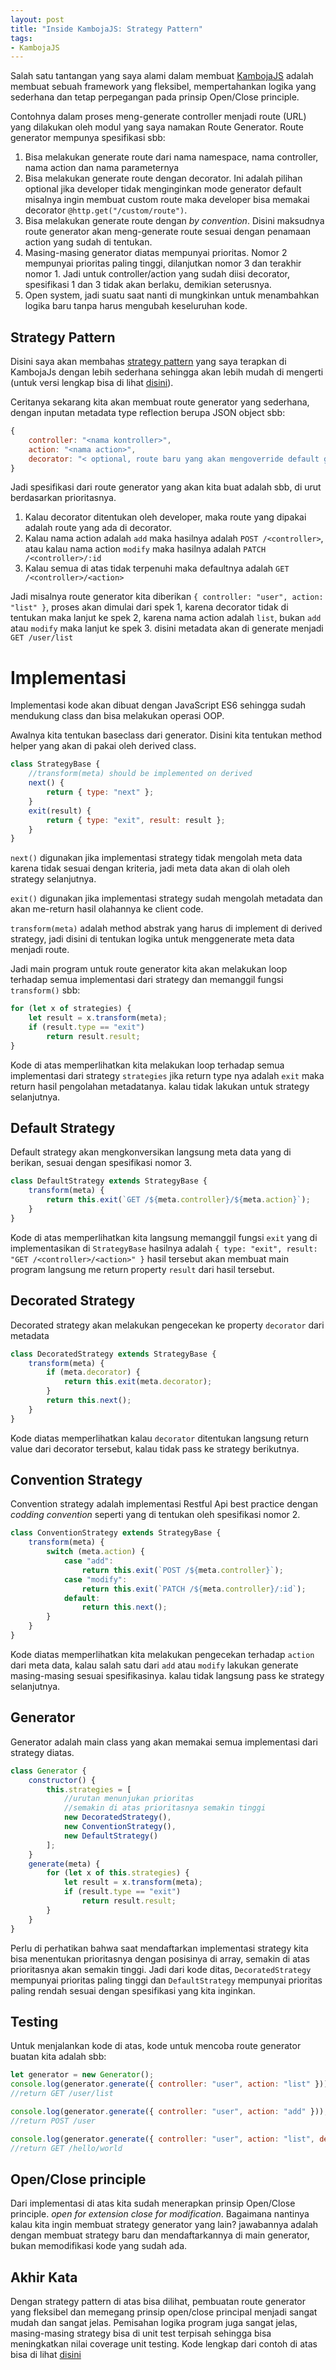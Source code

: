 ```yaml
---
layout: post
title: "Inside KambojaJS: Strategy Pattern"
tags:
- KambojaJS
---
```


Salah satu tantangan yang saya alami dalam membuat [KambojaJS](http://kambojajs.com) adalah membuat sebuah framework yang fleksibel, mempertahankan logika yang sederhana dan tetap perpegangan pada prinsip Open/Close principle.

Contohnya dalam proses meng-generate controller menjadi route (URL) yang dilakukan oleh modul yang saya namakan Route Generator. Route generator mempunya spesifikasi sbb:

1. Bisa melakukan generate route dari nama namespace, nama controller, nama action dan nama parameternya
2. Bisa melakukan generate route dengan decorator. Ini adalah pilihan optional jika developer tidak menginginkan mode generator default misalnya ingin membuat custom route maka developer bisa memakai decorator `@http.get("/custom/route")`.
3. Bisa melakukan generate route dengan *by convention*. Disini maksudnya route generator akan meng-generate route sesuai dengan penamaan action yang sudah di tentukan.
4. Masing-masing generator diatas mempunyai prioritas. Nomor 2 mempunyai prioritas paling tinggi, dilanjutkan nomor 3 dan terakhir nomor 1. Jadi untuk controller/action yang sudah diisi decorator, spesifikasi 1 dan 3 tidak akan berlaku, demikian seterusnya.
5. Open system, jadi suatu saat nanti di mungkinkan untuk menambahkan logika baru tanpa harus mengubah keseluruhan kode.

## Strategy Pattern

Disini saya akan membahas [strategy pattern](https://en.wikipedia.org/wiki/Strategy_pattern) yang saya terapkan di KambojaJs dengan lebih sederhana sehingga akan lebih mudah di mengerti (untuk versi lengkap bisa di lihat [disini](https://github.com/kambojajs/kamboja/tree/master/src/route-generator/transformers)).

Ceritanya sekarang kita akan membuat route generator yang sederhana, dengan inputan metadata type reflection berupa JSON object sbb:

```javascript
{
    controller: "<nama kontroller>",
    action: "<nama action>",
    decorator: "< optional, route baru yang akan mengoverride default generator>"
}
```

Jadi spesifikasi dari route generator yang akan kita buat adalah sbb, di urut berdasarkan prioritasnya.

1. Kalau decorator ditentukan oleh developer, maka route yang dipakai adalah route yang ada di decorator.
2. Kalau nama action adalah `add` maka hasilnya adalah `POST /<controller>`, atau kalau nama action `modify` maka hasilnya adalah `PATCH /<controller>/:id`
3. Kalau semua di atas tidak terpenuhi maka defaultnya adalah `GET /<controller>/<action>`

Jadi misalnya route generator kita diberikan `{ controller: "user", action: "list" }`, proses akan dimulai dari spek 1, karena decorator tidak di tentukan maka lanjut ke spek 2, karena nama action adalah `list`, bukan `add` atau `modify` maka lanjut ke spek 3. disini metadata akan di generate menjadi `GET /user/list`

# Implementasi

Implementasi kode akan dibuat dengan JavaScript ES6 sehingga sudah mendukung class dan bisa melakukan operasi OOP.

Awalnya kita tentukan baseclass dari generator. Disini kita tentukan method helper yang akan di pakai oleh derived class.

```javascript
class StrategyBase {
    //transform(meta) should be implemented on derived
    next() {
        return { type: "next" };
    }
    exit(result) {
        return { type: "exit", result: result };
    }
}
```

`next()` digunakan jika implementasi strategy tidak mengolah meta data karena tidak sesuai dengan kriteria, jadi meta data akan di olah oleh strategy selanjutnya.

`exit()` digunakan jika implementasi strategy sudah mengolah metadata dan akan me-return hasil olahannya ke client code.

`transform(meta)` adalah method abstrak yang harus di implement di derived strategy, jadi disini di tentukan logika untuk menggenerate meta data menjadi route.

Jadi main program untuk route generator kita akan melakukan loop terhadap semua implementasi dari strategy dan memanggil fungsi `transform()` sbb:

```javascript
for (let x of strategies) {
    let result = x.transform(meta);
    if (result.type == "exit")
        return result.result;
}
```

Kode di atas memperlihatkan kita melakukan loop terhadap semua implementasi dari strategy `strategies` jika return type nya adalah `exit` maka return hasil pengolahan metadatanya. kalau tidak lakukan untuk strategy selanjutnya.

## Default Strategy

Default strategy akan mengkonversikan langsung meta data yang di berikan, sesuai dengan spesifikasi nomor 3.

```javascript
class DefaultStrategy extends StrategyBase {
    transform(meta) {
        return this.exit(`GET /${meta.controller}/${meta.action}`);
    }
}
```

Kode di atas memperlihatkan kita langsung memanggil fungsi `exit` yang di implementasikan di `StrategyBase` hasilnya adalah `{ type: "exit", result: "GET /<controller>/<action>" }` hasil tersebut akan membuat main program langsung me return property `result` dari hasil tersebut.

## Decorated Strategy

Decorated strategy akan melakukan pengecekan ke property `decorator` dari metadata

```javascript
class DecoratedStrategy extends StrategyBase {
    transform(meta) {
        if (meta.decorator) {
            return this.exit(meta.decorator);
        }
        return this.next();
    }
}
```

Kode diatas memperlihatkan kalau `decorator` ditentukan langsung return value dari decorator tersebut, kalau tidak pass ke strategy berikutnya.

## Convention Strategy

Convention strategy adalah implementasi Restful Api best practice dengan *codding convention* seperti yang di tentukan oleh spesifikasi nomor 2.

```javascript
class ConventionStrategy extends StrategyBase {
    transform(meta) {
        switch (meta.action) {
            case "add":
                return this.exit(`POST /${meta.controller}`);
            case "modify":
                return this.exit(`PATCH /${meta.controller}/:id`);
            default:
                return this.next();
        }
    }
}
```

Kode diatas memperlihatkan kita melakukan pengecekan terhadap `action` dari meta data, kalau salah satu dari `add` atau `modify` lakukan generate masing-masing sesuai spesifikasinya. kalau tidak langsung pass ke strategy selanjutnya.

## Generator

Generator adalah main class yang akan memakai semua implementasi dari strategy  diatas. 

```javascript
class Generator {
    constructor() {
        this.strategies = [
            //urutan menunjukan prioritas
            //semakin di atas prioritasnya semakin tinggi
            new DecoratedStrategy(),
            new ConventionStrategy(),
            new DefaultStrategy()
        ];
    }
    generate(meta) {
        for (let x of this.strategies) {
            let result = x.transform(meta);
            if (result.type == "exit")
                return result.result;
        }
    }
}
```

Perlu di perhatikan bahwa saat mendaftarkan implementasi strategy kita bisa menentukan prioritasnya dengan posisinya di array, semakin di atas prioritasnya akan semakin tinggi. Jadi dari kode ditas, `DecoratedStrategy` mempunyai prioritas paling tinggi dan `DefaultStrategy` mempunyai prioritas paling rendah sesuai dengan spesifikasi yang kita inginkan.

## Testing

Untuk menjalankan kode di atas, kode untuk mencoba route generator buatan kita adalah sbb:

```javascript
let generator = new Generator();
console.log(generator.generate({ controller: "user", action: "list" }));
//return GET /user/list

console.log(generator.generate({ controller: "user", action: "add" }));
//return POST /user

console.log(generator.generate({ controller: "user", action: "list", decorator: "GET /hello/world" }));
//return GET /hello/world
```

## Open/Close principle

Dari implementasi di atas kita sudah menerapkan prinsip Open/Close principle. *open for extension close for modification*. Bagaimana nantinya kalau kita ingin membuat strategy generator yang lain? jawabannya adalah dengan membuat strategy baru dan mendaftarkannya di main generator, bukan memodifikasi kode yang sudah ada.

## Akhir Kata

Dengan strategy pattern di atas bisa dilihat, pembuatan route generator yang fleksibel dan memegang prinsip open/close principal menjadi sangat mudah dan sangat jelas. Pemisahan logika program juga sangat jelas, masing-masing strategy bisa di unit test terpisah sehingga bisa meningkatkan nilai coverage unit testing. Kode lengkap dari contoh di atas bisa di lihat [disini](https://gist.github.com/ktutnik/f69e56fe9c2a0adf8b41e47d1c1af636)

